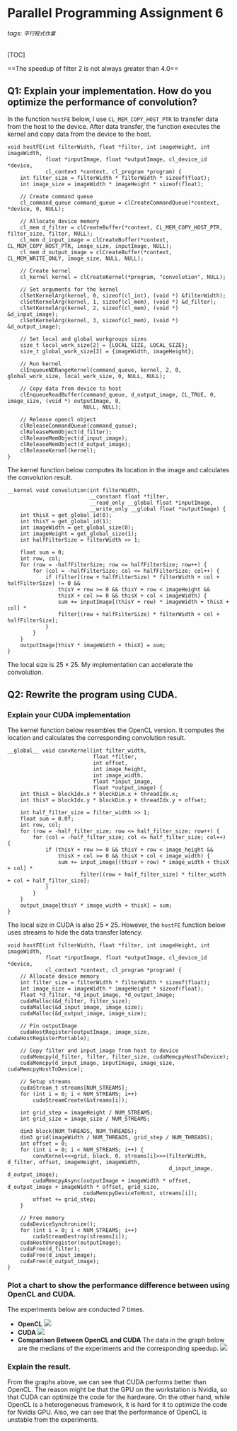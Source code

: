 # Parallel Programming Assignment 6



###### tags: `平行程式作業`
[TOC]



==The speedup of filter 2 is not always greater than 4.0==



## Q1: Explain your implementation. How do you optimize the performance of convolution?
In the function `hostFE` below, I use `CL_MEM_COPY_HOST_PTR` to transfer data from the host to the device. After data transfer, the function executes the kernel and copy data from the device to the host.
```cpp=
void hostFE(int filterWidth, float *filter, int imageHeight, int imageWidth,
            float *inputImage, float *outputImage, cl_device_id *device,
            cl_context *context, cl_program *program) {
    int filter_size = filterWidth * filterWidth * sizeof(float);
    int image_size = imageWidth * imageHeight * sizeof(float);

    // Create command queue
    cl_command_queue command_queue = clCreateCommandQueue(*context, *device, 0, NULL);

    // Allocate device memory
    cl_mem d_filter = clCreateBuffer(*context, CL_MEM_COPY_HOST_PTR, filter_size, filter, NULL);
    cl_mem d_input_image = clCreateBuffer(*context, CL_MEM_COPY_HOST_PTR, image_size, inputImage, NULL);
    cl_mem d_output_image = clCreateBuffer(*context, CL_MEM_WRITE_ONLY, image_size, NULL, NULL);

    // Create kernel
    cl_kernel kernel = clCreateKernel(*program, "convolution", NULL);

    // Set arguments for the kernel
    clSetKernelArg(kernel, 0, sizeof(cl_int), (void *) &filterWidth);
    clSetKernelArg(kernel, 1, sizeof(cl_mem), (void *) &d_filter);
    clSetKernelArg(kernel, 2, sizeof(cl_mem), (void *) &d_input_image);
    clSetKernelArg(kernel, 3, sizeof(cl_mem), (void *) &d_output_image);

    // Set local and global workgroups sizes
    size_t local_work_size[2] = {LOCAL_SIZE, LOCAL_SIZE};
    size_t global_work_size[2] = {imageWidth, imageHeight};

    // Run kernel
    clEnqueueNDRangeKernel(command_queue, kernel, 2, 0, global_work_size, local_work_size, 0, NULL, NULL);

    // Copy data from device to host
    clEnqueueReadBuffer(command_queue, d_output_image, CL_TRUE, 0, image_size, (void *) outputImage, 0,
                        NULL, NULL);

    // Release opencl object
    clReleaseCommandQueue(command_queue);
    clReleaseMemObject(d_filter);
    clReleaseMemObject(d_input_image);
    clReleaseMemObject(d_output_image);
    clReleaseKernel(kernel);
}
```
The kernel function below computes its location in the image and calculates the convolution result.
```cpp=
__kernel void convolution(int filterWidth,
                          __constant float *filter,
                          __read_only __global float *inputImage,
                          __write_only __global float *outputImage) {
    int thisX = get_global_id(0);
    int thisY = get_global_id(1);
    int imageWidth = get_global_size(0);
    int imageHeight = get_global_size(1);
    int halfFilterSize = filterWidth >> 1;

    float sum = 0;
    int row, col;
    for (row = -halfFilterSize; row <= halfFilterSize; row++) {
        for (col = -halfFilterSize; col <= halfFilterSize; col++) {
            if (filter[(row + halfFilterSize) * filterWidth + col + halfFilterSize] != 0 &&
                thisY + row >= 0 && thisY + row < imageHeight &&
                thisX + col >= 0 && thisX + col < imageWidth) {
                sum += inputImage[(thisY + row) * imageWidth + thisX + col] *
                filter[(row + halfFilterSize) * filterWidth + col + halfFilterSize];
            }
        }
    }
    outputImage[thisY * imageWidth + thisX] = sum;
}
```
The local size is $25 \times 25$. My implementation can accelerate the convolution.



## Q2: Rewrite the program using CUDA.
### Explain your CUDA implementation
The kernel function below resembles the OpenCL version. It computes the location and calculates the corresponding convolution result.
```cpp=
__global__ void convKernel(int filter_width,
                           float *filter,
                           int offset,
                           int image_height,
                           int image_width,
                           float *input_image,
                           float *output_image) {
    int thisX = blockIdx.x * blockDim.x + threadIdx.x;
    int thisY = blockIdx.y * blockDim.y + threadIdx.y + offset;

    int half_filter_size = filter_width >> 1;
    float sum = 0.0f;
    int row, col;
    for (row = -half_filter_size; row <= half_filter_size; row++) {
        for (col = -half_filter_size; col <= half_filter_size; col++) {
            if (thisY + row >= 0 && thisY + row < image_height &&
                thisX + col >= 0 && thisX + col < image_width) {
                sum += input_image[(thisY + row) * image_width + thisX + col] *
                       filter[(row + half_filter_size) * filter_width + col + half_filter_size];
            }
        }
    }
    output_image[thisY * image_width + thisX] = sum;
}
```
The local size in CUDA is also $25 \times 25$. However, the `hostFE` function below uses streams to hide the data transfer latency.
```cpp=
void hostFE(int filterWidth, float *filter, int imageHeight, int imageWidth,
            float *inputImage, float *outputImage, cl_device_id *device,
            cl_context *context, cl_program *program) {
    // Allocate device memory
    int filter_size = filterWidth * filterWidth * sizeof(float);
    int image_size = imageWidth * imageHeight * sizeof(float);
    float *d_filter, *d_input_image, *d_output_image;
    cudaMalloc(&d_filter, filter_size);
    cudaMalloc(&d_input_image, image_size);
    cudaMalloc(&d_output_image, image_size);

    // Pin outputImage
    cudaHostRegister(outputImage, image_size, cudaHostRegisterPortable);

    // Copy filter and input_image from host to device
    cudaMemcpy(d_filter, filter, filter_size, cudaMemcpyHostToDevice);
    cudaMemcpy(d_input_image, inputImage, image_size, cudaMemcpyHostToDevice);

    // Setup streams
    cudaStream_t streams[NUM_STREAMS];
    for (int i = 0; i < NUM_STREAMS; i++)
        cudaStreamCreate(&streams[i]);

    int grid_step = imageHeight / NUM_STREAMS;
    int grid_size = image_size / NUM_STREAMS;

    dim3 block(NUM_THREADS, NUM_THREADS);
    dim3 grid(imageWidth / NUM_THREADS, grid_step / NUM_THREADS);
    int offset = 0;
    for (int i = 0; i < NUM_STREAMS; i++) {
        convKernel<<<grid, block, 0, streams[i]>>>(filterWidth, d_filter, offset, imageHeight, imageWidth,
                                                   d_input_image, d_output_image);
        cudaMemcpyAsync(outputImage + imageWidth * offset, d_output_image + imageWidth * offset, grid_size,
                        cudaMemcpyDeviceToHost, streams[i]);
        offset += grid_step;
    }

    // Free memory
    cudaDeviceSynchronize();
    for (int i = 0; i < NUM_STREAMS; i++)
        cudaStreamDestroy(streams[i]);
    cudaHostUnregister(outputImage);
    cudaFree(d_filter);
    cudaFree(d_input_image);
    cudaFree(d_output_image);
}
```
### Plot a chart to show the performance difference between using OpenCL and CUDA.
The experiments below are conducted 7 times.
- **OpenCL**
  ![](https://i.imgur.com/uV4VHNF.png)
- **CUDA**
  ![](https://i.imgur.com/ZGuny7X.png)
- **Comparison Between OpenCL and CUDA**
  The data in the graph below are the medians of the experiments and the corresponding speedup.
  ![](https://i.imgur.com/gw5jV0s.png)



### Explain the result.
From the graphs above, we can see that CUDA performs better than OpenCL. The reason might be that the GPU on the workstation is Nvidia, so that CUDA can optimize the code for the hardware. On the other hand, while OpenCL is a heterogeneous framework, it is hard for it to optimize the code for Nvidia GPU. Also, we can see that the performance of OpenCL is unstable from the experiments.